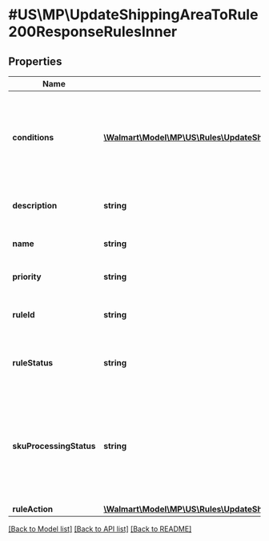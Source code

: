 # #US\MP\UpdateShippingAreaToRule200ResponseRulesInner

## Properties

Name | Type | Description | Notes
------------ | ------------- | ------------- | -------------
**conditions** | [**\Walmart\Model\MP\US\Rules\UpdateShippingAreaToRule200ResponseRulesInnerConditionsInner[]**](UpdateShippingAreaToRule200ResponseRulesInnerConditionsInner.md) | Seller creates conditions while defining the custom rule assortment.There are three condition which a seller can use : subCategories, price, weight. | [optional]
**description** | **string** | Description of the rule created for custom rule assortment. | [optional]
**name** | **string** | Name of the rule created for custom rule assortment. | [optional]
**priority** | **string** | Priority of the rule created for custom rule assortment. | [optional]
**ruleId** | **string** | Unique identifier of the rule created for custom rule assortment. | [optional]
**ruleStatus** | **string** | Status of the rule post the rule creation. Allowed values are Active, Inactive, Submitted. | [optional]
**skuProcessingStatus** | **string** | When the rule gets activated, skuProcessingStatus represents the state of all items being processed for two-day. The two values for skuProcessingStatus are Processing and Completed. | [optional]
**ruleAction** | [**\Walmart\Model\MP\US\Rules\UpdateShippingAreaToRuleRequestRulesActionsInner**](UpdateShippingAreaToRuleRequestRulesActionsInner.md) |  | [optional]


[[Back to Model list]](../) [[Back to API list]](../../Api/US/MP) [[Back to README]](../../README.md)
